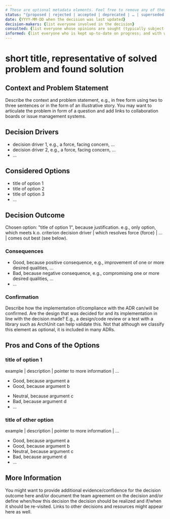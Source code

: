 ```yaml
---
# These are optional metadata elements. Feel free to remove any of them.
status: "{proposed | rejected | accepted | deprecated | … | superseded by ADR-0123"
date: {YYYY-MM-DD when the decision was last updated}
decision-makers: {list everyone involved in the decision}
consulted: {list everyone whose opinions are sought (typically subject-matter experts); and with whom there is a two-way communication}
informed: {list everyone who is kept up-to-date on progress; and with whom there is a one-way communication}
---
```


# short title, representative of solved problem and found solution

## Context and Problem Statement

Describe the context and problem statement, e.g., in free form using two to three sentences or in the form of an illustrative story. You may want to articulate the problem in form of a question and add links to collaboration boards or issue management systems.

<!-- This is an optional element. Feel free to remove. -->
## Decision Drivers

* decision driver 1, e.g., a force, facing concern, …
* decision driver 2, e.g., a force, facing concern, …
* … <!-- numbers of drivers can vary -->

## Considered Options

* title of option 1
* title of option 2
* title of option 3
* … <!-- numbers of options can vary -->

## Decision Outcome

Chosen option: "title of option 1", because justification. e.g., only option, which meets k.o. criterion decision driver | which resolves force {force} | … | comes out best (see below).

<!-- This is an optional element. Feel free to remove. -->
### Consequences

* Good, because positive consequence, e.g., improvement of one or more desired qualities, …
* Bad, because negative consequence, e.g., compromising one or more desired qualities, …
* … <!-- numbers of consequences can vary -->

<!-- This is an optional element. Feel free to remove. -->
### Confirmation

Describe how the implementation of/compliance with the ADR can/will be confirmed. Are the design that was decided for and its implementation in line with the decision made? E.g., a design/code review or a test with a library such as ArchUnit can help validate this. Not that although we classify this element as optional, it is included in many ADRs.

<!-- This is an optional element. Feel free to remove. -->
## Pros and Cons of the Options

### title of option 1

<!-- This is an optional element. Feel free to remove. -->
example | description | pointer to more information | …

* Good, because argument a
* Good, because argument b
<!-- use "neutral" if the given argument weights neither for good nor bad -->
* Neutral, because argument c
* Bad, because argument d
* … <!-- numbers of pros and cons can vary -->

### title of other option

example | description | pointer to more information | …

* Good, because argument a
* Good, because argument b
* Neutral, because argument c
* Bad, because argument d
* …

<!-- This is an optional element. Feel free to remove. -->
## More Information

You might want to provide additional evidence/confidence for the decision outcome here and/or document the team agreement on the decision and/or define when/how this decision the decision should be realized and if/when it should be re-visited. Links to other decisions and resources might appear here as well.
